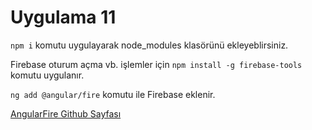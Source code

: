 # Uygulama 11

`npm i` komutu uygulayarak node_modules klasörünü ekleyeblirsiniz.

Firebase oturum açma vb. işlemler için 
`npm install -g firebase-tools` komutu uygulanır.

`ng add @angular/fire` komutu ile Firebase eklenir.

<a href="https://github.com/angular/angularfire">AngularFire Github Sayfası</a>

